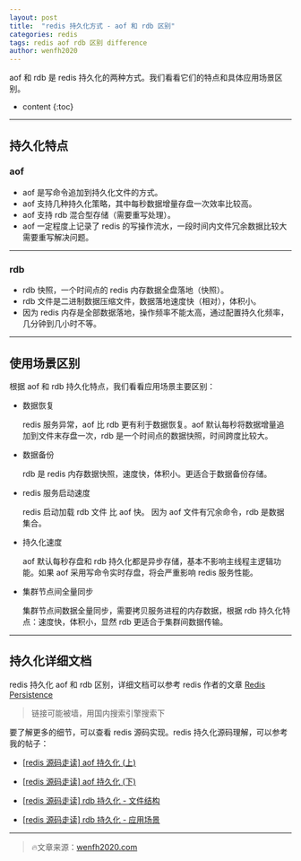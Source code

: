 ```yaml
---
layout: post
title:  "redis 持久化方式 - aof 和 rdb 区别"
categories: redis
tags: redis aof rdb 区别 difference
author: wenfh2020
---
```


aof 和 rdb 是 redis 持久化的两种方式。我们看看它们的特点和具体应用场景区别。



* content
{:toc}

---

## 持久化特点

### aof

* aof 是写命令追加到持久化文件的方式。
* aof 支持几种持久化策略，其中每秒数据增量存盘一次效率比较高。
* aof 支持 rdb 混合型存储（需要重写处理）。
* aof 一定程度上记录了 redis 的写操作流水，一段时间内文件冗余数据比较大需要重写解决问题。

---

### rdb

* rdb 快照，一个时间点的 redis 内存数据全盘落地（快照）。
* rdb 文件是二进制数据压缩文件，数据落地速度快（相对），体积小。
* 因为 redis 内存是全部数据落地，操作频率不能太高，通过配置持久化频率，几分钟到几小时不等。

---

## 使用场景区别

根据 aof 和 rdb 持久化特点，我们看看应用场景主要区别：

* 数据恢复
  
  redis 服务异常，aof 比 rdb 更有利于数据恢复。aof 默认每秒将数据增量追加到文件末存盘一次，rdb 是一个时间点的数据快照，时间跨度比较大。

* 数据备份
  
  rdb 是 redis 内存数据快照，速度快，体积小。更适合于数据备份存储。

* redis 服务启动速度
  
  redis 启动加载 rdb 文件 比 aof 快。 因为 aof 文件有冗余命令，rdb 是数据集合。

* 持久化速度
  
  aof 默认每秒存盘和 rdb 持久化都是异步存储，基本不影响主线程主逻辑功能。如果 aof 采用写命令实时存盘，将会严重影响 redis 服务性能。

* 集群节点间全量同步
  
  集群节点间数据全量同步，需要拷贝服务进程的内存数据，根据 rdb 持久化特点：速度快，体积小，显然 rdb 更适合于集群间数据传输。
  
---

## 持久化详细文档

redis 持久化 aof 和 rdb 区别，详细文档可以参考 redis 作者的文章 [Redis Persistence](https://redis.io/topics/persistence#how-durable-is-the-append-only-file) 

> 链接可能被墙，用国内搜索引擎搜索下

要了解更多的细节，可以查看 redis 源码实现。redis 持久化源码理解，可以参考我的帖子：

* [[redis 源码走读] aof 持久化 (上)](https://wenfh2020.com/2020/03/29/redis-aof-prev/)

* [[redis 源码走读] aof 持久化 (下)](https://wenfh2020.com/2020/03/29/redis-aof-next/)

* [[redis 源码走读] rdb 持久化 - 文件结构](https://wenfh2020.com/2020/03/19/redis-rdb-struct/)

* [[redis 源码走读] rdb 持久化 - 应用场景](https://wenfh2020.com/2020/03/19/redis-rdb-application/)

---

> 🔥文章来源：[wenfh2020.com](https://wenfh2020.com/)
